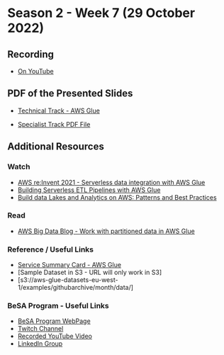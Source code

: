 # Season 2 - Week 7 (29 October 2022)

## Recording 
* [On YouTube](https://youtu.be/ktTszLIecGs)

## PDF of the Presented Slides
* [Technical Track - AWS Glue](https://github.com/become-a-solutions-architect/become-a-solutions-architect.github.io/blob/main/resources/assets/season-2/6/Week%2006%20-%20AWS%20Glue.pdf)

* [Specialist Track PDF File]()


## Additional Resources 

### Watch
* [AWS re:Invent 2021 - Serverless data integration with AWS Glue](https://www.youtube.com/watch?v=jwGGd-kUaLo)
* [Building Serverless ETL Pipelines with AWS Glue](https://www.youtube.com/watch?v=PHYWI4Y9mzs)
* [Build data Lakes and Analytics on AWS: Patterns and Best Practices](https://www.youtube.com/watch?v=LeCJaTfEnEw)

### Read
* [AWS Big Data Blog - Work with partitioned data in AWS Glue](https://aws.amazon.com/blogs/big-data/work-with-partitioned-data-in-aws-glue/)

### Reference / Useful Links
* [Service Summary Card - AWS Glue](https://github.com/become-a-solutions-architect/become-a-solutions-architect.github.io/blob/main/resources/assets/season-2/6/SSC%20-%20AWS%20Glue.pdf)
* [Sample Dataset in S3 - URL will only work in S3]
* [s3://aws-glue-datasets-eu-west-1/examples/githubarchive/month/data/]

### BeSA Program - Useful Links

* [BeSA Program WebPage](https://become-a-solutions-architect.github.io/)
* [Twitch Channel](https://www.twitch.tv/besaprogram)
* [Recorded YouTube Video](https://www.youtube.com/channel/UCWWO3yt3b5R_LrWHReU0b-g)
* [LinkedIn Group](https://www.linkedin.com/groups/9179284/)
